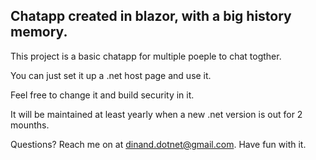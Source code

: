 ## Chatapp created in blazor, with a big history memory.
  
This project is a basic chatapp for multiple poeple to chat togther.

You can just set it up a .net host page and use it. 

Feel free to change it and build security in it. 

It will be maintained at least yearly when a new .net version is out for 2 mounths.

Questions? Reach me on at dinand.dotnet@gmail.com. Have fun with it.
